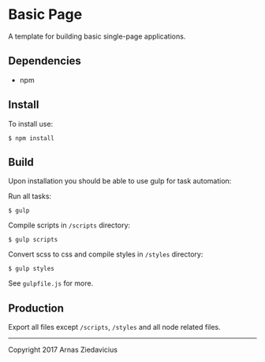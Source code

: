 # Basic Page

A template for building basic single-page applications.

## Dependencies

* npm

## Install
To install use:
```
$ npm install
```

## Build
Upon installation you should be able to use gulp for task automation:

Run all tasks:
```
$ gulp
```

Compile scripts in `/scripts` directory:
```
$ gulp scripts
```

Convert scss to css and compile styles in `/styles` directory:
```
$ gulp styles
```

See `gulpfile.js` for more.

## Production
Export all files except `/scripts`, `/styles` and all node related files.

------

Copyright 2017 Arnas Ziedavicius